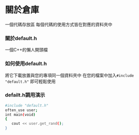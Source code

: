 # 關於倉庫
一個代碼存放區
每個代碼的使用方式皆在對應的資料夾中
### 關於default.h
一個C++的懶人開頭檔
### 如何使用default.h
將它下載放置與您的專項同一個資料夾中
在您的檔案中加入`#include "default.h"`
即可輕鬆使用
### defailt.h調用演示
```bash
#include "default.h"
often_use user;
int main(void)
{
   cout << user.get_rand();
}
```